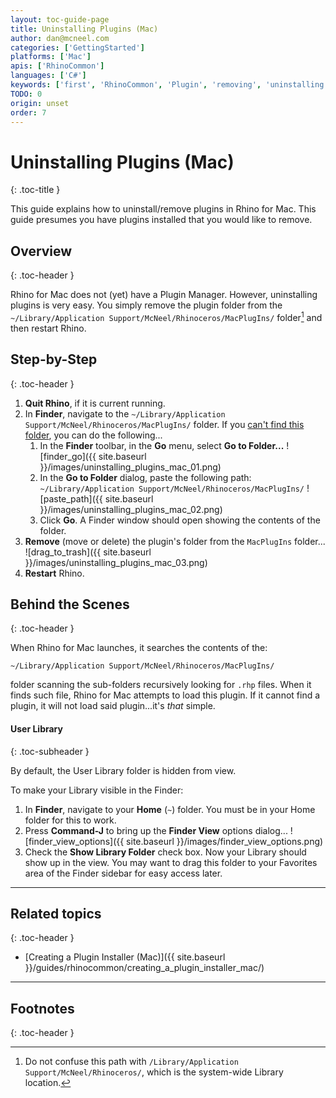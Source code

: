 ```yaml
---
layout: toc-guide-page
title: Uninstalling Plugins (Mac)
author: dan@mcneel.com
categories: ['GettingStarted']
platforms: ['Mac']
apis: ['RhinoCommon']
languages: ['C#']
keywords: ['first', 'RhinoCommon', 'Plugin', 'removing', 'uninstalling']
TODO: 0
origin: unset
order: 7
---
```



# Uninstalling Plugins (Mac)
{: .toc-title }

This guide explains how to uninstall/remove plugins in Rhino for Mac.  This guide presumes you have plugins installed that you would like to remove.


## Overview
{: .toc-header }

Rhino for Mac does not (yet) have a Plugin Manager.  However, uninstalling plugins is very easy.  You simply remove the plugin folder from the `~/Library/Application Support/McNeel/Rhinoceros/MacPlugIns/` folder[^1] and then restart Rhino.

## Step-by-Step
{: .toc-header }

1. **Quit Rhino**, if it is current running.
1. In **Finder**, navigate to the `~/Library/Application Support/McNeel/Rhinoceros/MacPlugIns/` folder.  If you [can't find this folder](#user-library), you can do the following...
   1. In the **Finder** toolbar, in the **Go** menu, select **Go to Folder...**
![finder_go]({{ site.baseurl }}/images/uninstalling_plugins_mac_01.png)
   1. In the **Go to Folder** dialog, paste the following path:
   `~/Library/Application Support/McNeel/Rhinoceros/MacPlugIns/`
![paste_path]({{ site.baseurl }}/images/uninstalling_plugins_mac_02.png)
   1. Click **Go**.  A Finder window should open showing the contents of the folder.
1. **Remove** (move or delete) the plugin's folder from the `MacPlugIns` folder...
![drag_to_trash]({{ site.baseurl }}/images/uninstalling_plugins_mac_03.png)
1. **Restart** Rhino.


## Behind the Scenes
{: .toc-header }

When Rhino for Mac launches, it searches the contents of the:

`~/Library/Application Support/McNeel/Rhinoceros/MacPlugIns/`

folder scanning the sub-folders recursively looking for `.rhp` files.  When it finds such file, Rhino for Mac attempts to load this plugin.  If it cannot find a plugin, it will not load said plugin...it's *that* simple.


#### User Library
{: .toc-subheader }

By default, the User Library folder is hidden from view.  

To make your Library visible in the Finder:

1. In **Finder**, navigate to your **Home** (`~`) folder.  You must be in your Home folder for this to work.
1. Press **Command-J** to bring up the **Finder View** options dialog...
![finder_view_options]({{ site.baseurl }}/images/finder_view_options.png)
1. Check the **Show Library Folder** check box.  Now your Library should show up in the view.  You may want to drag this folder to your Favorites area of the Finder sidebar for easy access later.

---

## Related topics
{: .toc-header }

- [Creating a Plugin Installer (Mac)]({{ site.baseurl }}/guides/rhinocommon/creating_a_plugin_installer_mac/)

---

## Footnotes
{: .toc-header }

[^1]: Do not confuse this path with `/Library/Application Support/McNeel/Rhinoceros/`, which is the system-wide Library location.
